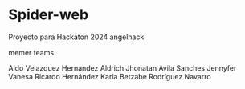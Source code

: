 # Spider-web
Proyecto para Hackaton 2024 angelhack

memer teams 

Aldo Velazquez Hernandez
Aldrich Jhonatan Avila Sanches
Jennyfer Vanesa Ricardo Hernández 
Karla Betzabe Rodríguez Navarro